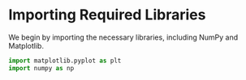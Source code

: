 # Importing Required Libraries

We begin by importing the necessary libraries, including NumPy and Matplotlib.

```python
import matplotlib.pyplot as plt
import numpy as np
```
